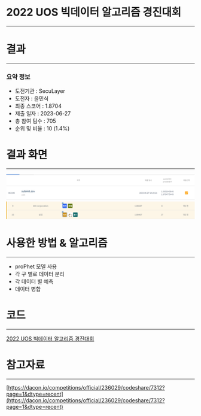 # 2022 UOS 빅데이터 알고리즘 경진대회
-----------------------------------
# 결과
-----------------------------------
### 요약 정보
  * 도전기관 : SecuLayer
  * 도전자 : 윤민식
  * 최종 스코어 : 1.8704
  * 제출 일자 : 2023-06-27
  * 총 참여 팀수 : 705
  * 순위 및 비율 : 10 (1.4%)
# 결과 화면
-----------------------------------
![score](./img/score.PNG)
![rank](./img/rank.PNG)
# 사용한 방법 & 알고리즘
----------------------------------
  * proPhet 모델 사용
  * 각 구 별로 데이터 분리
  * 각 데이터 별 예측
  * 데이터 병합 
# 코드
----------------------------------
[2022 UOS 빅데이터 알고리즘 경진대회](./2022_UOS_빅데이터_알고리즘_경진대회.ipynb)
# 참고자료
----------------------------------
[https://dacon.io/competitions/official/236029/codeshare/7312?page=1&dtype=recent](https://dacon.io/competitions/official/236029/codeshare/7312?page=1&dtype=recent)
